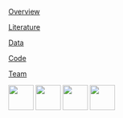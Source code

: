 [Overview](about.md)

[Literature](literature.md)

[Data](data.md)

[Code](code.md)

[Team](team.md)

<img src="https://rawgit.com/open-source-software-project/open-source-software-project/blob/gh-pages/images/logo.png"  width="50" height="50" />
<img src="https://rawgit.com/open-source-software-project/open-source-software-project/blob/gh-pages/images/Github_logo.png" width="50" height="50" />
<img src="https://rawgit.com/open-source-software-project/open-source-software-project/blob/gh-pages/images/Gitee_logo.png" width="50" height="50" />
<img src="https://rawgit.com/open-source-software-project/open-source-software-project/blob/gh-pages/images/Scholia_logo.png" width="50" height="50" />
